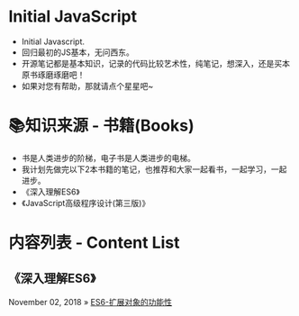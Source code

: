 # ‍Initial JavaScript
- Initial Javascript.
- 回归最初的JS基本，无问西东。
- 开源笔记都是基本知识，记录的代码比较艺术性，纯笔记，想深入，还是买本原书琢磨琢磨吧！
- 如果对您有帮助，那就请点个星星吧~ 

# 📚知识来源 - 书籍(Books)
- 书是人类进步的阶梯，电子书是人类进步的电梯。
- 我计划先做完以下2本书籍的笔记，也推荐和大家一起看书，一起学习，一起进步。
- 《深入理解ES6》
- 《JavaScript高级程序设计(第三版)》

# 内容列表 - Content List

## 《深入理解ES6》

November 02, 2018 » [ES6-扩展对象的功能性](https://github.com/liangfengbo/initialjs/blob/master/es6-object.js)